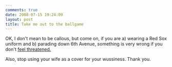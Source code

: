 ```yaml
---
comments: true
date: 2008-07-15 19:24:09
layout: post
title: Take me out to the ballgame
---
```


OK, I don't mean to be callous, but come on, if you are a) wearing a Red Sox uniform and b) parading down 6th Avenue, something is very wrong if you don't [feel threatened.](http://sports.espn.go.com/mlb/allstar08/news/story?id=3491135)

Also, stop using your wife as a cover for your wussiness. Thank you.
